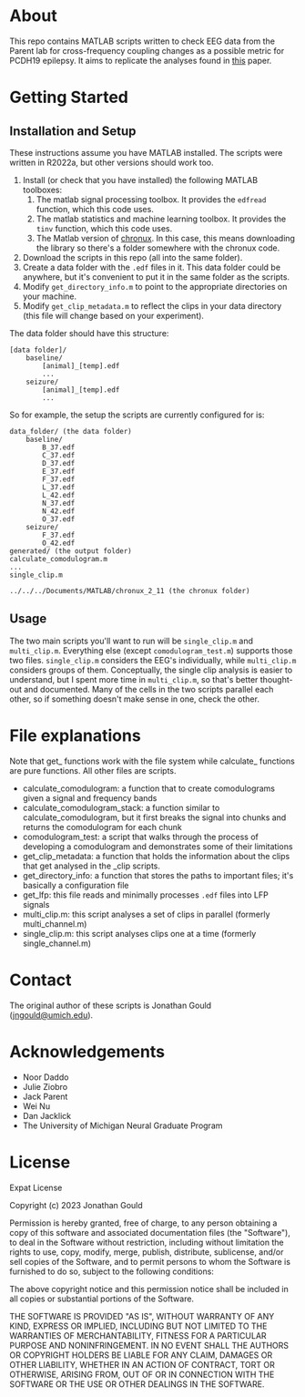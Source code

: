 # About
This repo contains MATLAB scripts written to check EEG data from the Parent lab for cross-frequency coupling changes as a possible metric for PCDH19 epilepsy. It aims to replicate the analyses found in [this](https://doi.org/10.1523/JNEUROSCI.2132-20.2020) paper.

# Getting Started
## Installation and Setup
These instructions assume you have MATLAB installed. The scripts were written in R2022a, but other versions should work too.
1. Install (or check that you have installed) the following MATLAB toolboxes:
    1. The matlab signal processing toolbox. It provides the `edfread` function, which this code uses.
    2. The matlab statistics and machine learning toolbox. It provides the `tinv` function, which this code uses.
    3. The Matlab version of [chronux](http://chronux.org/). In this case, this means downloading the library so there's a folder somewhere with the chronux code.
2. Download the scripts in this repo (all into the same folder).
3. Create a data folder with the `.edf` files in it. This data folder could be anywhere, but it's convenient to put it in the same folder as the scripts.
4. Modify `get_directory_info.m` to point to the appropriate directories on your machine.
5. Modify `get_clip_metadata.m` to reflect the clips in your data directory (this file will change based on your experiment).

The data folder should have this structure:
```
[data folder]/
    baseline/
        [animal]_[temp].edf
        ...
    seizure/
        [animal]_[temp].edf
        ...
```
So for example, the setup the scripts are currently configured for is:
```
data_folder/ (the data folder)
    baseline/
        B_37.edf
        C_37.edf
        D_37.edf
        E_37.edf
        F_37.edf
        L_37.edf
        L_42.edf
        N_37.edf
        N_42.edf
        O_37.edf
    seizure/
        F_37.edf
        O_42.edf
generated/ (the output folder)
calculate_comodulogram.m
...
single_clip.m

../../../Documents/MATLAB/chronux_2_11 (the chronux folder)
```

## Usage
The two main scripts you'll want to run will be `single_clip.m` and `multi_clip.m`. Everything else (except `comodulogram_test.m`) supports those two files. `single_clip.m` considers the EEG's individually, while `multi_clip.m` considers groups of them. 
Conceptually, the single clip analysis is easier to understand, but I spent more time in `multi_clip.m`, so that's better thought-out and documented. 
Many of the cells in the two scripts parallel each other, so if something doesn't make sense in one, check the other.

# File explanations
Note that get_ functions work with the file system while calculate_ functions are pure functions. All other files are scripts.
* calculate_comodulogram: a function that to create comodulograms given a signal and frequency bands
* calculate_comodulogram_stack: a function similar to calculate_comodulogram, but it first breaks the signal into chunks and returns the comodulogram for each chunk
* comodulogram_test: a script that walks through the process of developing a comodulogram and demonstrates some of their limitations
* get_clip_metadata: a function that holds the information about the clips that get analysed in the _clip scripts.
* get_directory_info: a function that stores the paths to important files; it's basically a configuration file
* get_lfp: this file reads and minimally processes `.edf` files into LFP signals
* multi_clip.m: this script analyses a set of clips in parallel (formerly multi_channel.m)
* single_clip.m: this script analyses clips one at a time (formerly single_channel.m)

# Contact
The original author of these scripts is Jonathan Gould (jngould@umich.edu).

# Acknowledgements
* Noor Daddo
* Julie Ziobro
* Jack Parent
* Wei Nu 
* Dan Jacklick
* The University of Michigan Neural Graduate Program

# License
Expat License

Copyright (c) 2023 Jonathan Gould

Permission is hereby granted, free of charge, to any person obtaining a copy
of this software and associated documentation files (the "Software"), to deal
in the Software without restriction, including without limitation the rights
to use, copy, modify, merge, publish, distribute, sublicense, and/or sell
copies of the Software, and to permit persons to whom the Software is
furnished to do so, subject to the following conditions:

The above copyright notice and this permission notice shall be included in all
copies or substantial portions of the Software.

THE SOFTWARE IS PROVIDED "AS IS", WITHOUT WARRANTY OF ANY KIND, EXPRESS OR
IMPLIED, INCLUDING BUT NOT LIMITED TO THE WARRANTIES OF MERCHANTABILITY,
FITNESS FOR A PARTICULAR PURPOSE AND NONINFRINGEMENT. IN NO EVENT SHALL THE
AUTHORS OR COPYRIGHT HOLDERS BE LIABLE FOR ANY CLAIM, DAMAGES OR OTHER
LIABILITY, WHETHER IN AN ACTION OF CONTRACT, TORT OR OTHERWISE, ARISING FROM,
OUT OF OR IN CONNECTION WITH THE SOFTWARE OR THE USE OR OTHER DEALINGS IN THE
SOFTWARE.
